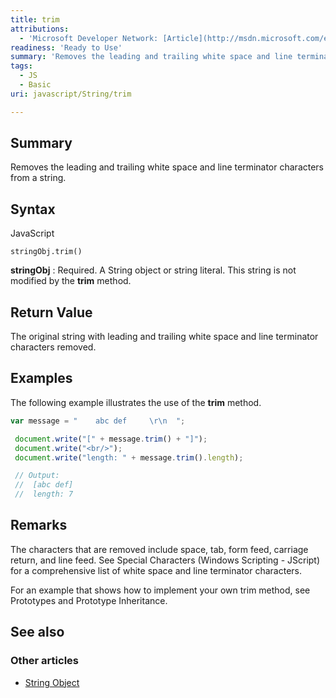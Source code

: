 ```yaml
---
title: trim
attributions:
  - 'Microsoft Developer Network: [Article](http://msdn.microsoft.com/en-us/library/ie/ff679971(v=vs.94).aspx)'
readiness: 'Ready to Use'
summary: 'Removes the leading and trailing white space and line terminator characters from a string.'
tags:
  - JS
  - Basic
uri: javascript/String/trim

---
```

## Summary

Removes the leading and trailing white space and line terminator characters from a string.

## Syntax

<span class="language">JavaScript</span>

    stringObj.trim()

**stringObj**
:   Required. A String object or string literal. This string is not modified by the **trim** method.

## Return Value

The original string with leading and trailing white space and line terminator characters removed.

## Examples

The following example illustrates the use of the **trim** method.

``` js
var message = "    abc def     \r\n  ";

 document.write("[" + message.trim() + "]");
 document.write("<br/>");
 document.write("length: " + message.trim().length);

 // Output:
 //  [abc def]
 //  length: 7
```

## Remarks

The characters that are removed include space, tab, form feed, carriage return, and line feed. See Special Characters (Windows Scripting - JScript) for a comprehensive list of white space and line terminator characters.

For an example that shows how to implement your own trim method, see Prototypes and Prototype Inheritance.

## See also

### Other articles

-   [String Object](/javascript/String)

